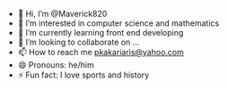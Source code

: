- 👋 Hi, I’m @Maverick820
- 👀 I’m interested in computer science and mathematics
- 🌱 I’m currently learning front end developing
- 💞️ I’m looking to collaborate on ...
- 📫 How to reach me pkakariaris@yahoo.com
- 😄 Pronouns: he/him
- ⚡ Fun fact: I love sports and history
<!---
Maverick820/Maverick820 is a ✨ special ✨ repository because its `README.md` (this file) appears on your GitHub profile.
You can click the Preview link to take a look at your changes.
--->
